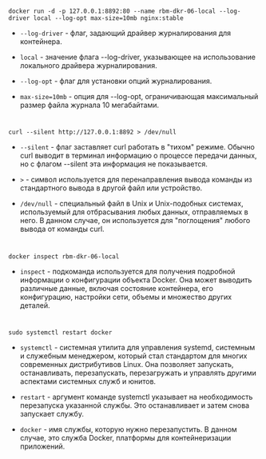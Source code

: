 #

```console
docker run -d -p 127.0.0.1:8892:80 --name rbm-dkr-06-local --log-driver local --log-opt max-size=10mb nginx:stable
```

- `--log-driver` - флаг, задающий драйвер журналирования для контейнера.

- `local` - значение флага --log-driver, указывающее на использование локального драйвера журналирования.

- `--log-opt` - флаг для установки опций журналирования.

- `max-size=10mb` - опция для --log-opt, ограничивающая максимальный размер файла журнала 10 мегабайтами.

#

```console
curl --silent http://127.0.0.1:8892 > /dev/null
```

- `--silent` - флаг заставляет curl работать в "тихом" режиме. Обычно curl выводит в терминал информацию о процессе передачи данных, но с флагом --silent эта информация не показывается.

- `>` - символ используется для перенаправления вывода команды из стандартного вывода в другой файл или устройство.

- `/dev/null` - специальный файл в Unix и Unix-подобных системах, используемый для отбрасывания любых данных, отправляемых в него. В данном случае, он используется для "поглощения" любого вывода от команды curl.

#

```console
docker inspect rbm-dkr-06-local
```

- `inspect` - подкоманда используется для получения подробной информации о конфигурации объекта Docker. Она может выводить различные данные, включая состояние контейнера, его конфигурацию, настройки сети, объемы и множество других деталей.

#

```console
sudo systemctl restart docker
```

- `systemctl` - системная утилита для управления systemd, системным и служебным менеджером, который стал стандартом для многих современных дистрибутивов Linux. Она позволяет запускать, останавливать, перезапускать, перезагружать и управлять другими аспектами системных служб и юнитов.

- `restart` - аргумент команде systemctl указывает на необходимость перезапуска указанной службы. Это останавливает и затем снова запускает службу.

- `docker` - имя службы, которую нужно перезапустить. В данном случае, это служба Docker, платформы для контейнеризации приложений.

#